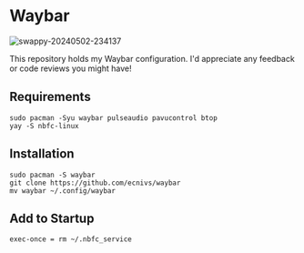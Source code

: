 # Waybar

![swappy-20240502-234137](https://github.com/ecnivs/Waybar/assets/106900369/cd266ca1-d3ac-4e13-ae44-17ff5ff98769)


This repository holds my Waybar configuration. I'd appreciate any feedback or code reviews you might have!

## Requirements
```
sudo pacman -Syu waybar pulseaudio pavucontrol btop
yay -S nbfc-linux
```

## Installation
~~~
sudo pacman -S waybar
git clone https://github.com/ecnivs/waybar
mv waybar ~/.config/waybar
~~~

## Add to Startup
```
exec-once = rm ~/.nbfc_service
```
